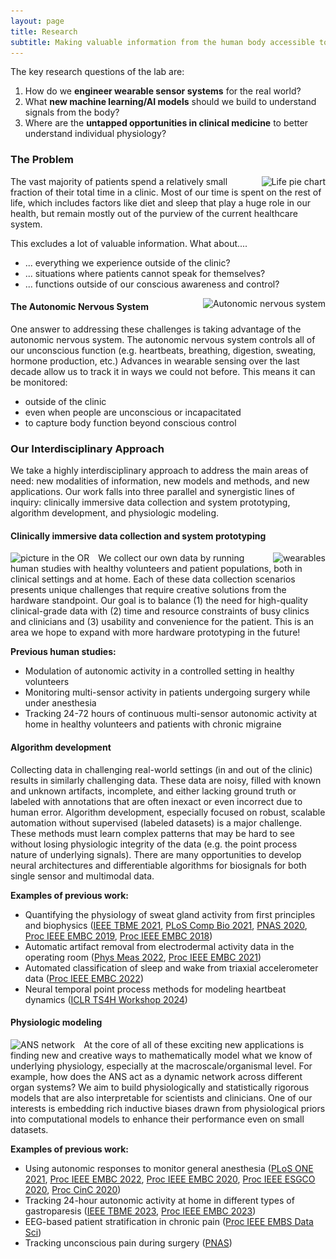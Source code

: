 ```yaml
---
layout: page
title: Research
subtitle: Making valuable information from the human body accessible to healthcare
---
```


The key research questions of the lab are: 

1. How do we **engineer wearable sensor systems** for the real world?
2. What **new machine learning/AI models** should we build to understand signals from the body?
3. Where are the **untapped opportunities in clinical medicine** to better understand individual physiology?

### The Problem

<img src="/assets/img/life_pie_chart.png"
 style="float: right; margin-left: 1em;"
srcset="/assets/img/life_pie_chart.png 2098w"
sizes="(min-width: 1501px) calc(23vw - 20px), ((min-width: 1101px) and (max-width: 1500px)) calc(33vw - 20px), ((min-width: 651px) and (max-width: 1100px)) calc(65vw - 20px), ((min-width: 300px) and (max-width: 650px)) calc(80vw - 20px), 150px"
alt="Life pie chart">

The vast majority of patients spend a relatively small fraction of their total time in a clinic. Most of our time is spent on the rest of life, which includes factors like diet and sleep that play a huge role in our health, but remain mostly out of the purview of the current healthcare system.

This excludes a lot of valuable information. What about....
- ... everything we experience outside of the clinic?
- ... situations where patients cannot speak for themselves? 
- ... functions outside of our conscious awareness and control?

<img src="/assets/img/ANS_overview.jpg"
style="float: right; margin-left: 2em;"
srcset="/assets/img/ANS_overview.jpg 1083w"
sizes="(min-width: 1501px) calc(10vw - 20px), ((min-width: 1101px) and (max-width: 1500px)) calc(20vw - 20px), ((min-width: 651px) and (max-width: 1100px)) calc(30vw - 20px), ((min-width: 300px) and (max-width: 650px)) calc(45vw - 20px), 150px"
alt="Autonomic nervous system">

#### The Autonomic Nervous System 

One answer to addressing these challenges is taking advantage of the autonomic nervous system. The autonomic nervous system controls all of our unconscious function (e.g. heartbeats, breathing, digestion, sweating, hormone production, etc.) Advances in wearable sensing over the last decade allow us to track it in ways we could not before. This means it can be monitored:
- outside of the clinic
- even when people are unconscious or incapacitated
- to capture body function beyond conscious control

### Our Interdisciplinary Approach

We take a highly interdisciplinary approach to address the main areas of need: new modalities of information, new models and methods, and new applications. Our work falls into three parallel and synergistic lines of inquiry: clinically immersive data collection and system prototyping, algorithm development, and physiologic modeling. 

#### Clinically immersive data collection and system prototyping
<img src="/assets/img/wearables.jpg"
style="float: right; margin-left: 1em;"
srcset="/assets/img/wearables.jpg 970w"
sizes="(min-width: 1501px) calc(7vw - 20px), ((min-width: 1101px) and (max-width: 1500px)) calc(11vw - 20px), ((min-width: 651px) and (max-width: 1100px)) calc(30vw - 20px), ((min-width: 300px) and (max-width: 650px)) calc(37vw - 20px), 150px"
alt="wearables">

<img src="/assets/img/OR_elayne.jpg"
style="float: left; margin-right: 1em;"
srcset="/assets/img/OR_elayne.jpg 1512w"
sizes="(min-width: 1501px) calc(10vw - 20px), ((min-width: 1101px) and (max-width: 1500px)) calc(15vw - 20px), ((min-width: 651px) and (max-width: 1100px)) calc(30vw - 20px), ((min-width: 300px) and (max-width: 650px)) calc(40vw - 20px), 150px"
alt="picture in the OR">

We collect our own data by running human studies with healthy volunteers and patient populations, both in clinical settings and at home. Each of these data collection scenarios presents unique challenges that require creative solutions from the hardware standpoint. Our goal is to balance (1) the need for high-quality clinical-grade data with (2) time and resource constraints of busy clinics and clinicians and (3) usability and convenience for the patient. This is an area we hope to expand with more hardware prototyping in the future!  

**Previous human studies:**
- Modulation of autonomic activity in a controlled setting in healthy volunteers
- Monitoring multi-sensor activity in patients undergoing surgery while under anesthesia
- Tracking 24-72 hours of continuous multi-sensor autonomic activity at home in healthy volunteers and patients with chronic migraine

#### Algorithm development

Collecting data in challenging real-world settings (in and out of the clinic) results in similarly challenging data. These data are noisy, filled with known and unknown artifacts, incomplete, and either lacking ground truth or labeled with annotations that are often inexact or even incorrect due to human error. Algorithm development, especially focused on robust, scalable automation without supervised (labeled datasets) is a major challenge. These methods must learn complex patterns that may be hard to see without losing physiologic integrity of the data (e.g. the point process nature of underlying signals). There are many opportunities to develop neural architectures and differentiable algorithms for biosignals for both single sensor and multimodal data.

**Examples of previous work:**
- Quantifying the physiology of sweat gland activity from first principles and biophysics ([IEEE TBME 2021](https://doi.org/10.1109/TBME.2021.3071366), [PLoS Comp Bio 2021](https://doi.org/10.1371/journal.pcbi.1009099), [PNAS 2020](https://doi.org/10.1073/pnas.2004403117), [Proc IEEE EMBC 2019](https://doi.org/10.1109/EMBC.2019.8857757), [Proc IEEE EMBC 2018](https://doi.org/10.1109/EMBC.2018.8512211))
- Automatic artifact removal from electrodermal activity data in the operating room ([Phys Meas 2022](https://doi.org/10.1088/1361-6579/ac92bd), [Proc IEEE EMBC 2021](https://doi.org/10.1109/EMBC46164.2021.9630535))
- Automated classification of sleep and wake from triaxial accelerometer data ([Proc IEEE EMBC 2022](https://doi.org/10.1109/EMBC48229.2022.9871823))
- Neural temporal point process methods for modeling heartbeat dynamics ([ICLR TS4H Workshop 2024](https://openreview.net/pdf?id=CRTVmL4VBv))

#### Physiologic modeling

<img src="/assets/img/ANS_network.jpg"
style="float: left; margin-right: 1em;"
srcset="/assets/img/ANS_network.jpg 502w"
sizes="(min-width: 1501px) calc(9vw - 20px), ((min-width: 1101px) and (max-width: 1500px)) calc(21vw - 20px), ((min-width: 651px) and (max-width: 1100px)) calc(36vw - 20px), ((min-width: 300px) and (max-width: 650px)) calc(46vw - 20px), 150px"
alt="ANS network">

At the core of all of these exciting new applications is finding new and creative ways to mathematically model what we know of underlying physiology, especially at the macroscale/organismal level. For example, how does the ANS act as a dynamic network across different organ systems? We aim to build physiologically and statistically rigorous models that are also interpretable for scientists and clinicians. One of our interests is embedding rich inductive biases drawn from physiological priors into computational models to enhance their performance even on small datasets.
 
**Examples of previous work:**
- Using autonomic responses to monitor general anesthesia ([PLoS ONE 2021](https://doi.org/10.1371/journal.pone.0254053), [Proc IEEE EMBC 2022](https://doi.org/10.1109/EMBC48229.2022.9871080), [Proc IEEE EMBC 2020](https://doi.org/10.1109/EMBC44109.2020.9175366), [Proc IEEE ESGCO 2020](https://doi.org/10.1109/ESGCO49734.2020.9158139), [Proc CinC 2020](https://doi.org/10.22489/CinC.2020.290))
- Tracking 24-hour autonomic activity at home in different types of gastroparesis ([IEEE TBME 2023](https://doi.org/10.1109/TBME.2023.3285491), [Proc IEEE EMBC 2023](https://arinex.com.au/EMBC/pdf/full-paper_709.pdf))
- EEG-based patient stratification in chronic pain ([Proc IEEE EMBS Data Sci](https://doi.org/10.1109/IEEECONF58974.2023.10404287))
- Tracking unconscious pain during surgery ([PNAS](https://www.pnas.org/doi/10.1073/pnas.2319316121))



